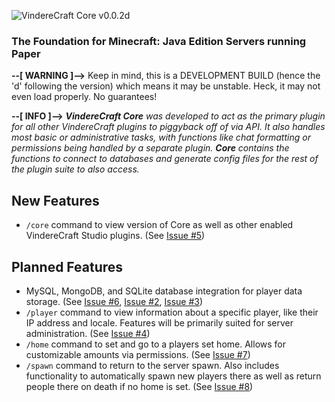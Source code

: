 
![VindereCraft Core v0.0.2d](images/index-readme/logo_002d.png)
### The Foundation for Minecraft: Java Edition Servers running Paper

**--[ WARNING ]-->** Keep in mind, this is a DEVELOPMENT BUILD (hence the 'd' following the version) which means it may be unstable. Heck, it may not even load properly. No guarantees!

**--[ INFO ]-->** ***VindereCraft Core*** *was developed to act as the primary plugin for all other VindereCraft plugins to piggyback off of via API. It also handles most basic or administrative tasks, with functions like chat formatting or permissions being handled by a separate plugin.*
***Core*** *contains the functions to connect to databases and generate config files for the rest of the plugin suite to also access.*

## New Features
- `/core` command to view version of Core as well as other enabled VindereCraft Studio plugins. (See [Issue #5](https://github.com/VindereCraft/VindereCraft-Core/issues/5))

## Planned Features
- MySQL, MongoDB, and SQLite database integration for player data storage. (See [Issue #6](https://github.com/VindereCraft/VindereCraft-Core/issues/6), [Issue #2](https://github.com/VindereCraft/VindereCraft-Core/issues/2), [Issue #3](https://github.com/VindereCraft/VindereCraft-Core/issues/3))
- `/player` command to view information about a specific player, like their IP address and locale.  Features will be primarily suited for server administration. (See [Issue #4](https://github.com/VindereCraft/VindereCraft-Core/issues/4))
- `/home` command to set and go to a players set home. Allows for customizable amounts via permissions. (See [Issue #7](https://github.com/VindereCraft/VindereCraft-Core/issues/7))
- `/spawn` command to return to the server spawn. Also includes functionality to automatically spawn new players there as well as return people there on death if no home is set. (See [Issue #8](https://github.com/VindereCraft/VindereCraft-Core/issues/8))